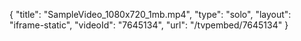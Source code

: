 {
    "title": "SampleVideo_1080x720_1mb.mp4",
    "type": "solo",
    "layout": "iframe-static",
    "videoId": "7645134",
    "url": "\/tvpembed\/7645134"
}